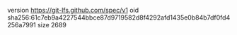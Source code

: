 version https://git-lfs.github.com/spec/v1
oid sha256:61c7eb9a4227544bbce87d9719582d8f4292afd1435e0b84b7df0fd4256a7991
size 2689
